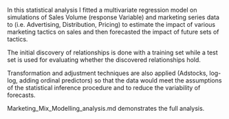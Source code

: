 In this statistical analysis I fitted a multivariate regression model on simulations of Sales Volume (response Variable) and marketing series data to (i.e. Advertising, Distribution, Pricing) to estimate the impact of various marketing tactics on sales and then forecasted the impact of future sets of tactics.

The initial discovery of relationships is done with a training set while a test set is used for evaluating whether the discovered relationships hold.

Transformation and adjustment techniques are also applied (Adstocks, log-log, adding ordinal predictors) so that the data would meet the assumptions of the statistical inference procedure and to reduce the variability of forecasts.

Marketing_Mix_Modelling_analysis.md demonstrates the full analysis.
